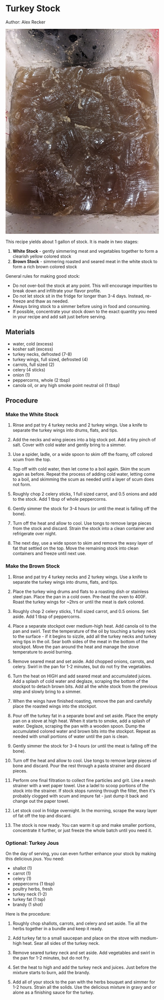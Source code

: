 # Turkey Stock

Author: Alex Recker

![](./images/turkey-stock.jpg)

This recipe yields about 1 gallon of stock.  It is made in two stages:

1. **White Stock** - gently simmering meat and vegetables together to form a clearish yellow colored stock
2. **Brown Stock** - simmering roasted and seared meat in the white stock to form a rich brown colored stock

General rules for making good stock:

- Do not over-boil the stock at any point.  This will encourage impurities to break down and infiltrate your flavor profile.
- Do not let stock sit in the fridge for longer than 3-4 days.  Instead, re-freeze and thaw as needed.
- Always bring stock to a simmer before using in food and consuming.
- If possible, concentrate your stock down to the exact quantity you need in your recipe and add salt just before serving.

## Materials

- water, cold (excess)
- kosher salt (excess)
- turkey necks, defrosted (7-8)
- turkey wings, full sized, defrosted (4)
- carrots, full sized (2)
- celery (4 sticks)
- onion (1)
- peppercorns, whole (2 tbsp)
- canola oil, or any high smoke point neutral oil (1 tbsp)

## Procedure

### Make the White Stock

1. Rinse and pat try 4 turkey necks and 2 turkey wings.  Use a knife to separate the turkey wings into drums, flats, and tips.

2. Add the necks and wing pieces into a big stock pot.  Add a tiny pinch of salt.  Cover with cold water and gently bring to a simmer.

3. Use a spider, ladle, or a wide spoon to skim off the foamy, off colored scum from the top.

4. Top off with cold water, then let come to a boil again.  Skim the scum again as before.  Repeat the process of adding cold water, letting come to a boil, and skimming the scum as needed until a layer of scum does not form.

5. Roughly chop 2 celery sticks, 1 full sized carrot, and 0.5 onions and add to the stock.  Add 1 tbsp of whole peppercorns.

6. Gently simmer the stock for 3-4 hours (or until the meat is falling off the bone).

7. Turn off the heat and allow to cool.  Use tongs to remove large pieces from the stock and discard.  Strain the stock into a clean container and refrigerate over night.

8. The next day, use a wide spoon to skim and remove the waxy layer of fat that settled on the top.  Move the remaining stock into clean containers and freeze until next use.

### Make the Brown Stock

1. Rinse and pat try 4 turkey necks and 2 turkey wings.  Use a knife to separate the turkey wings into drums, flats, and tips.

2. Place the turkey wing drums and flats to a roasting dish or stainless steel pan.  Place the pan in a cold oven.  Pre-heat the oven to 400F.  Roast the turkey wings for ~2hrs or until the meat is dark colored.

3. Roughly chop 2 celery sticks, 1 full sized carrot, and 0.5 onions.  Set aside.  Add 1 tbsp of peppercorns.

4. Place a separate stockpot over medium-high heat.   Add canola oil to the pan and swirl.  Test the temperature of the oil by touching a turkey neck to the surface - if it begins to sizzle, add all the turkey necks and turkey wing tips in the oil.  Sear both sides of the meat in the bottom of the stockpot.  Move the pan around the heat and manage the stove temperature to avoid burning.

5. Remove seared meat and set aside.  Add chopped onions, carrots, and celery.  Swirl in the pan for 1-2 minutes, but do not fry the vegetables.

6. Turn the heat on HIGH and add seared meat and accumulated juices.  Add a splash of cold water and deglaze, scraping the bottom of the stockpot to detach brown bits.  Add all the white stock from the previous step and slowly bring to a simmer.

7. When the wings have finished roasting, remove the pan and carefully place the roasted wings into the stockpot.

8. Pour off the turkey fat in a separate bowl and set aside.  Place the empty pan on a stove at high heat.  When it starts to smoke, add a splash of water.  Deglaze, scraping the pan with a wooden spoon.  Dump the accumulated colored water and brown bits into the stockpot.  Repeat as needed with small portions of water until the pan is clean.

9. Gently simmer the stock for 3-4 hours (or until the meat is falling off the bone).

10. Turn off the heat and allow to cool.  Use tongs to remove large pieces of bone and discard.  Pour the rest through a pasta strainer and discard pieces.

11. Perform one final filtration to collect fine particles and grit.  Line a mesh strainer with a wet paper towel.  Use a ladel to scoop portions of the stock into the strainer.  If stock stops running through the filter, then it's probably clogged with scum and impure fat - just dump it back and change out the paper towel.

12. Let stock cool in fridge overnight.  In the morning, scrape the waxy layer of fat off the top and discard.

13. The stock is now ready.  You can warm it up and make smaller portions, concentrate it further, or just freeze the whole batch until you need it.

### Optional: Turkey Jous

On the day of serving, you can even further enhance your stock by making this delicious _jous_.  You need:

- shallot (1)
- carrot (1)
- celery (1)
- peppercorns (1 tbsp)
- poultry herbs, fresh
- turkey neck (1-2)
- turkey fat (1 tsp)
- brandy (1 shot)

Here is the procedure:

1. Roughly chop shallots, carrots, and celery and set aside.  Tie all the herbs together in a bundle and keep it ready.

2. Add turkey fat to a small saucepan and place on the stove with medium-high heat.  Sear all sides of the turkey neck.

3. Remove seared turkey neck and set aside.  Add vegetables and swirl in the pan for 1-2 minutes, but do not fry.

4. Set the heat to high and add the turkey neck and juices.  Just before the mixture starts to burn, add the brandy.

5. Add all of your stock to the pan with the herbs bouquet and simmer for 1-2 hours.  Strain all the solids.  Use the delicious mixture in gravy and or alone as a finishing sauce for the turkey.
